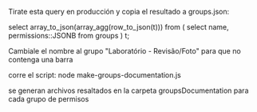 Tirate esta query en producción y copia el resultado a groups.json:

select array_to_json(array_agg(row_to_json(t)))
    from (
      select name, permissions::JSONB from groups
    ) t;

Cambiale el nombre al grupo "Laboratório - Revisão/Foto" para que no contenga una barra


corre el script:
node make-groups-documentation.js


se generan archivos resaltados en la carpeta groupsDocumentation para cada grupo de permisos